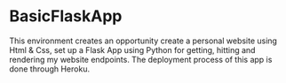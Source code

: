 # BasicFlaskApp
 This environment creates an opportunity create a personal website using Html & Css, set up a Flask App using Python for getting, hitting and rendering my website endpoints. The deployment process of this app is done through Heroku. 
